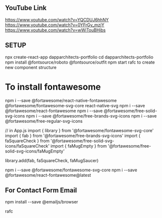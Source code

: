 ## YouTube Link

https://www.youtube.com/watch?v=YQCDUJ6hhNY
https://www.youtube.com/watch?v=0YFrGy_mzjY
https://www.youtube.com/watch?v=wWiTouBHibs

## SETUP

npx create-react-app dapparchitects-portfolio
cd dapparchitects-portfolio
npm install @fontsource/roboto @fontsource/outfit
npm start
rafc to create new component structure

# To install fontawesome

npm i --save @fortawesome/react-native-fontawesome @fortawesome/fontawesome-svg-core react-native-svg
npm i --save @fortawesome/react-fontawesome
npm i --save @fortawesome/free-solid-svg-icons
npm i --save @fortawesome/free-brands-svg-icons
npm i --save @fortawesome/free-regular-svg-icons

// in App.js
import { library } from '@fortawesome/fontawesome-svg-core'
import { fab } from '@fortawesome/free-brands-svg-icons'
import { faSquareCheck } from '@fortawesome/free-solid-svg-icons/faSquareCheck'
import { faMugEmpty } from '@fortawesome/free-solid-svg-icons/faMugEmpty'

library.add(fab, faSquareCheck, faMugSaucer)

npm i --save @fortawesome/fontawesome-svg-core
npm i --save @fortawesome/react-fontawesome@latest

## For Contact Form Email

npm install --save @emailjs/browser

rafc
